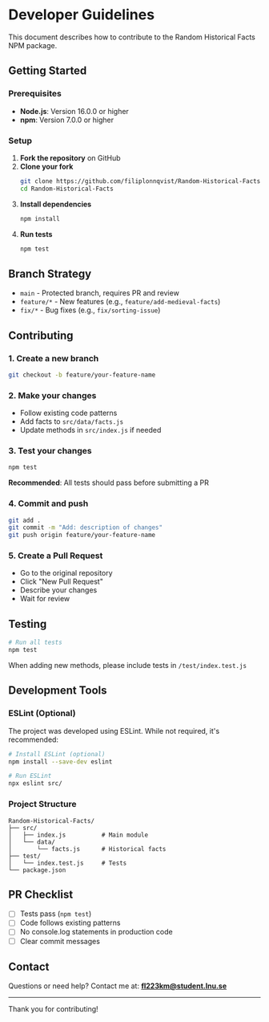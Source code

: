 # Developer Guidelines

This document describes how to contribute to the Random Historical Facts NPM package.

## Getting Started

### Prerequisites
- **Node.js**: Version 16.0.0 or higher
- **npm**: Version 7.0.0 or higher

### Setup

1. **Fork the repository** on GitHub
2. **Clone your fork**
   ```bash
   git clone https://github.com/filiplonnqvist/Random-Historical-Facts
   cd Random-Historical-Facts
   ```
3. **Install dependencies**
   ```bash
   npm install
   ```
4. **Run tests**
   ```bash
   npm test
   ```

## Branch Strategy

- `main` - Protected branch, requires PR and review
- `feature/*` - New features (e.g., `feature/add-medieval-facts`)
- `fix/*` - Bug fixes (e.g., `fix/sorting-issue`)

## Contributing

### 1. Create a new branch
```bash
git checkout -b feature/your-feature-name
```

### 2. Make your changes
- Follow existing code patterns
- Add facts to `src/data/facts.js`
- Update methods in `src/index.js` if needed

### 3. Test your changes
```bash
npm test
```
**Recommended**: All tests should pass before submitting a PR

### 4. Commit and push
```bash
git add .
git commit -m "Add: description of changes"
git push origin feature/your-feature-name
```

### 5. Create a Pull Request
- Go to the original repository
- Click "New Pull Request"
- Describe your changes
- Wait for review

## Testing

```bash
# Run all tests
npm test
```

When adding new methods, please include tests in `/test/index.test.js`

## Development Tools

### ESLint (Optional)
The project was developed using ESLint. While not required, it's recommended:

```bash
# Install ESLint (optional)
npm install --save-dev eslint

# Run ESLint
npx eslint src/
```

### Project Structure
```
Random-Historical-Facts/
├── src/
│   ├── index.js          # Main module
│   └── data/
│       └── facts.js      # Historical facts
├── test/
│   └── index.test.js     # Tests
└── package.json
```

## PR Checklist

- [ ] Tests pass (`npm test`)
- [ ] Code follows existing patterns
- [ ] No console.log statements in production code
- [ ] Clear commit messages

## Contact

Questions or need help? Contact me at: **fl223km@student.lnu.se**

---

Thank you for contributing!